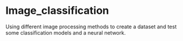 # Image_classification
Using different image processing methods to create a dataset and test some classification models and a neural network.
